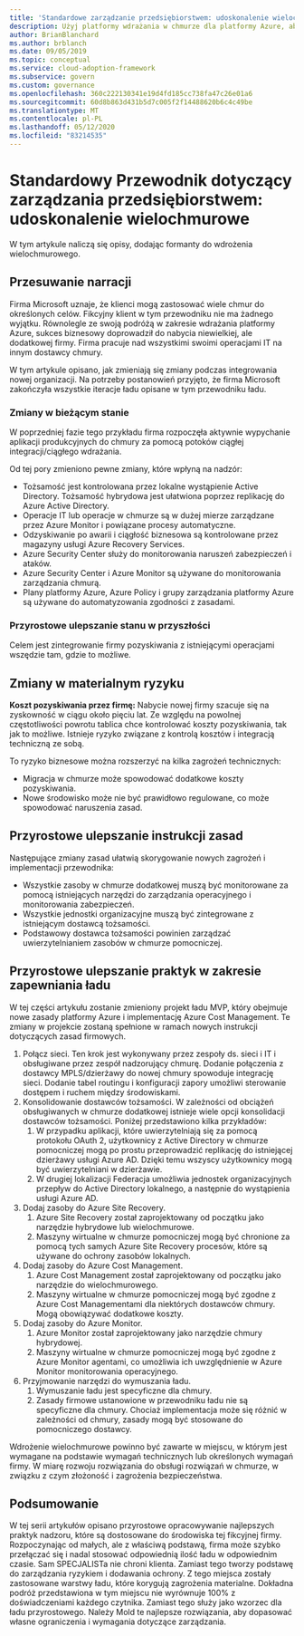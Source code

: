 ```yaml
---
title: 'Standardowe zarządzanie przedsiębiorstwem: udoskonalenie wielochmurowe'
description: Użyj platformy wdrażania w chmurze dla platformy Azure, aby dowiedzieć się więcej na temat wielu chmur i jak zintegrować wiele chmur z istniejącymi operacjami.
author: BrianBlanchard
ms.author: brblanch
ms.date: 09/05/2019
ms.topic: conceptual
ms.service: cloud-adoption-framework
ms.subservice: govern
ms.custom: governance
ms.openlocfilehash: 360c222130341e19d4fd185cc738fa47c26e01a6
ms.sourcegitcommit: 60d8b863d431b5d7c005f2f14488620b6c4c49be
ms.translationtype: MT
ms.contentlocale: pl-PL
ms.lasthandoff: 05/12/2020
ms.locfileid: "83214535"
---
```

<!-- cSpell:ignore MPLS -->

# <a name="standard-enterprise-governance-guide-multicloud-improvement"></a>Standardowy Przewodnik dotyczący zarządzania przedsiębiorstwem: udoskonalenie wielochmurowe

W tym artykule naliczą się opisy, dodając formanty do wdrożenia wielochmurowego.

## <a name="advancing-the-narrative"></a>Przesuwanie narracji

Firma Microsoft uznaje, że klienci mogą zastosować wiele chmur do określonych celów. Fikcyjny klient w tym przewodniku nie ma żadnego wyjątku. Równolegle ze swoją podróżą w zakresie wdrażania platformy Azure, sukces biznesowy doprowadził do nabycia niewielkiej, ale dodatkowej firmy. Firma pracuje nad wszystkimi swoimi operacjami IT na innym dostawcy chmury.

W tym artykule opisano, jak zmieniają się zmiany podczas integrowania nowej organizacji. Na potrzeby postanowień przyjęto, że firma Microsoft zakończyła wszystkie iteracje ładu opisane w tym przewodniku ładu.

### <a name="changes-in-the-current-state"></a>Zmiany w bieżącym stanie

W poprzedniej fazie tego przykładu firma rozpoczęła aktywnie wypychanie aplikacji produkcyjnych do chmury za pomocą potoków ciągłej integracji/ciągłego wdrażania.

Od tej pory zmieniono pewne zmiany, które wpłyną na nadzór:

- Tożsamość jest kontrolowana przez lokalne wystąpienie Active Directory. Tożsamość hybrydowa jest ułatwiona poprzez replikację do Azure Active Directory.
- Operacje IT lub operacje w chmurze są w dużej mierze zarządzane przez Azure Monitor i powiązane procesy automatyczne.
- Odzyskiwanie po awarii i ciągłość biznesowa są kontrolowane przez magazyny usługi Azure Recovery Services.
- Azure Security Center służy do monitorowania naruszeń zabezpieczeń i ataków.
- Azure Security Center i Azure Monitor są używane do monitorowania zarządzania chmurą.
- Plany platformy Azure, Azure Policy i grupy zarządzania platformy Azure są używane do automatyzowania zgodności z zasadami.

### <a name="incrementally-improve-the-future-state"></a>Przyrostowe ulepszanie stanu w przyszłości

Celem jest zintegrowanie firmy pozyskiwania z istniejącymi operacjami wszędzie tam, gdzie to możliwe.

## <a name="changes-in-tangible-risks"></a>Zmiany w materialnym ryzyku

**Koszt pozyskiwania przez firmę:** Nabycie nowej firmy szacuje się na zyskowność w ciągu około pięciu lat. Ze względu na powolnej częstotliwości powrotu tablica chce kontrolować koszty pozyskiwania, tak jak to możliwe. Istnieje ryzyko związane z kontrolą kosztów i integracją techniczną ze sobą.

To ryzyko biznesowe można rozszerzyć na kilka zagrożeń technicznych:

- Migracja w chmurze może spowodować dodatkowe koszty pozyskiwania.
- Nowe środowisko może nie być prawidłowo regulowane, co może spowodować naruszenia zasad.

## <a name="incremental-improvement-of-the-policy-statements"></a>Przyrostowe ulepszanie instrukcji zasad

Następujące zmiany zasad ułatwią skorygowanie nowych zagrożeń i implementacji przewodnika:

- Wszystkie zasoby w chmurze dodatkowej muszą być monitorowane za pomocą istniejących narzędzi do zarządzania operacyjnego i monitorowania zabezpieczeń.
- Wszystkie jednostki organizacyjne muszą być zintegrowane z istniejącym dostawcą tożsamości.
- Podstawowy dostawca tożsamości powinien zarządzać uwierzytelnianiem zasobów w chmurze pomocniczej.

## <a name="incremental-improvement-of-governance-practices"></a>Przyrostowe ulepszanie praktyk w zakresie zapewniania ładu

W tej części artykułu zostanie zmieniony projekt ładu MVP, który obejmuje nowe zasady platformy Azure i implementację Azure Cost Management. Te zmiany w projekcie zostaną spełnione w ramach nowych instrukcji dotyczących zasad firmowych.

1. Połącz sieci. Ten krok jest wykonywany przez zespoły ds. sieci i IT i obsługiwane przez zespół nadzorujący chmurę. Dodanie połączenia z dostawcy MPLS/dzierżawy do nowej chmury spowoduje integrację sieci. Dodanie tabel routingu i konfiguracji zapory umożliwi sterowanie dostępem i ruchem między środowiskami.
2. Konsolidowanie dostawców tożsamości. W zależności od obciążeń obsługiwanych w chmurze dodatkowej istnieje wiele opcji konsolidacji dostawców tożsamości. Poniżej przedstawiono kilka przykładów:
    1. W przypadku aplikacji, które uwierzytelniają się za pomocą protokołu OAuth 2, użytkownicy z Active Directory w chmurze pomocniczej mogą po prostu przeprowadzić replikację do istniejącej dzierżawy usługi Azure AD. Dzięki temu wszyscy użytkownicy mogą być uwierzytelniani w dzierżawie.
    2. W drugiej lokalizacji Federacja umożliwia jednostek organizacyjnych przepływ do Active Directory lokalnego, a następnie do wystąpienia usługi Azure AD.
3. Dodaj zasoby do Azure Site Recovery.
    1. Azure Site Recovery został zaprojektowany od początku jako narzędzie hybrydowe lub wielochmurowe.
    2. Maszyny wirtualne w chmurze pomocniczej mogą być chronione za pomocą tych samych Azure Site Recovery procesów, które są używane do ochrony zasobów lokalnych.
4. Dodaj zasoby do Azure Cost Management.
    1. Azure Cost Management został zaprojektowany od początku jako narzędzie do wielochmurowego.
    2. Maszyny wirtualne w chmurze pomocniczej mogą być zgodne z Azure Cost Managementami dla niektórych dostawców chmury. Mogą obowiązywać dodatkowe koszty.
5. Dodaj zasoby do Azure Monitor.
    1. Azure Monitor został zaprojektowany jako narzędzie chmury hybrydowej.
    2. Maszyny wirtualne w chmurze pomocniczej mogą być zgodne z Azure Monitor agentami, co umożliwia ich uwzględnienie w Azure Monitor monitorowania operacyjnego.
6. Przyjmowanie narzędzi do wymuszania ładu.
    1. Wymuszanie ładu jest specyficzne dla chmury.
    2. Zasady firmowe ustanowione w przewodniku ładu nie są specyficzne dla chmury. Chociaż implementacja może się różnić w zależności od chmury, zasady mogą być stosowane do pomocniczego dostawcy.

Wdrożenie wielochmurowe powinno być zawarte w miejscu, w którym jest wymagane na podstawie wymagań technicznych lub określonych wymagań firmy. W miarę rozwoju rozwiązania do obsługi rozwiązań w chmurze, w związku z czym złożoność i zagrożenia bezpieczeństwa.

## <a name="conclusion"></a>Podsumowanie

W tej serii artykułów opisano przyrostowe opracowywanie najlepszych praktyk nadzoru, które są dostosowane do środowiska tej fikcyjnej firmy. Rozpoczynając od małych, ale z właściwą podstawą, firma może szybko przełączać się i nadal stosować odpowiednią ilość ładu w odpowiednim czasie. Sam SPECJALISTa nie chroni klienta. Zamiast tego tworzy podstawę do zarządzania ryzykiem i dodawania ochrony. Z tego miejsca zostały zastosowane warstwy ładu, które korygują zagrożenia materialne. Dokładna podróż przedstawiona w tym miejscu nie wyrównuje 100% z doświadczeniami każdego czytnika. Zamiast tego służy jako wzorzec dla ładu przyrostowego. Należy Mold te najlepsze rozwiązania, aby dopasować własne ograniczenia i wymagania dotyczące zarządzania.
